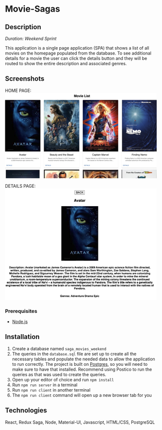 # Movie-Sagas

## Description

_Duration: Weekend Sprint_

This application is a single page application (SPA) that shows a list of all movies on the homepage populated from the database. To see additional details for a movie the user can click the details button and they will be routed to show the entire description and associated genres.

## Screenshots
HOME PAGE:
<img src="public/images/homepage.jpg" width="500px"/>

DETAILS PAGE:
<img src="public/images/details.jpg" width="500px"/>


### Prerequisites

- [Node.js](https://nodejs.org/en/)

## Installation

1. Create a database named `saga_movies_weekend`
2. The queries in the `database.sql` file are set up to create all the necessary tables and populate the needed data to allow the application to run correctly. The project is built on [Postgres](https://www.postgresql.org/download/), so you will need to make sure to have that installed. Recommend using Postico to run the queries as that was used to create the queries. 
3. Open up your editor of choice and run `npm install`
4. Run `npm run server` in a terminal
5. Run `npm run client` in another terminal
6. The `npm run client` command will open up a new browser tab for you

## Technologies
React, Redux Saga, Node, Material-UI, Javascript, HTML/CSS, PostgreSQL
